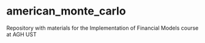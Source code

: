 # american_monte_carlo
Repository with materials for the Implementation of Financial Models course at AGH UST
